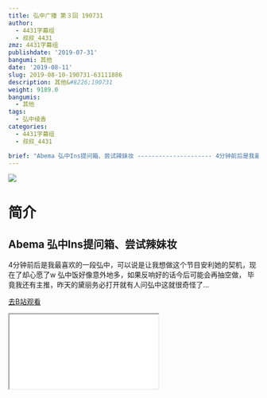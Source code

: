 ```yaml
---
title: 弘中广播 第３回 190731
author:
  - 4431字幕组
  - 叔叔_4431
zmz: 4431字幕组
publishdate: '2019-07-31'
bangumi: 其他
date: '2019-08-11'
slug: 2019-08-10-190731-63111886
description: 其他&#8226;190731
weight: 9189.0
bangumis:
  - 其他
tags:
  - 弘中绫香
categories:
  - 4431字幕组
  - 叔叔_4431

brief: "Abema 弘中Ins提问箱、尝试辣妹妆 --------------------- 4分钟前后是我最喜欢的一段弘中，可以说是让我想做这个节目安利她的契机，现在了却心愿了w 弘中饭好像意外地多，如果反响好的话今后可能会再抽空做， 毕竟我还有主推，昨天的黛丽务必打开就有人问弘中这就很奇怪了..."
---
```

![](https://raw.githubusercontent.com/tcgriffith/owaraisite/master/static/tmpimg/92c2753d246a47f15ecd51c67710c950e819bf52.jpg.480.jpg)
# 简介  
Abema
弘中Ins提问箱、尝试辣妹妆
---------------------
4分钟前后是我最喜欢的一段弘中，可以说是让我想做这个节目安利她的契机，现在了却心愿了w
弘中饭好像意外地多，如果反响好的话今后可能会再抽空做，
毕竟我还有主推，昨天的黛丽务必打开就有人问弘中这就很奇怪了...  

[去B站观看](https://www.bilibili.com/video/av63111886/)
<div class ="resp-container"><iframe class="testiframe" src="//player.bilibili.com/player.html?aid=63111886"", scrolling="no", allowfullscreen="true" > </iframe></div> 
